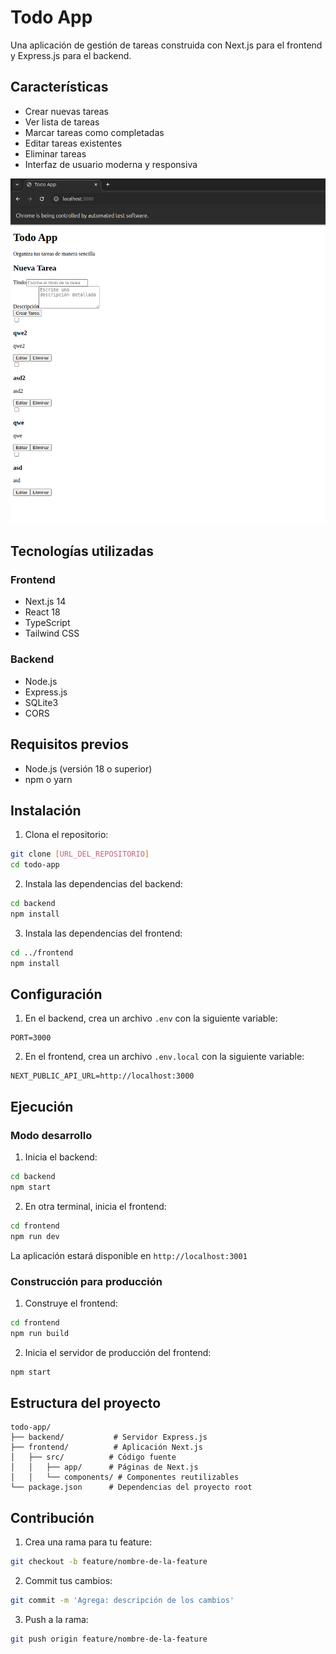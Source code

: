 # Todo App

Una aplicación de gestión de tareas construida con Next.js para el frontend y Express.js para el backend.

## Características

- Crear nuevas tareas
- Ver lista de tareas
- Marcar tareas como completadas
- Editar tareas existentes
- Eliminar tareas
- Interfaz de usuario moderna y responsiva

![Vista previa de la aplicación](docs/images/app-preview.png)

## Tecnologías utilizadas

### Frontend
- Next.js 14
- React 18
- TypeScript
- Tailwind CSS

### Backend
- Node.js
- Express.js
- SQLite3
- CORS

## Requisitos previos

- Node.js (versión 18 o superior)
- npm o yarn

## Instalación

1. Clona el repositorio:
```bash
git clone [URL_DEL_REPOSITORIO]
cd todo-app
```

2. Instala las dependencias del backend:
```bash
cd backend
npm install
```

3. Instala las dependencias del frontend:
```bash
cd ../frontend
npm install
```

## Configuración

1. En el backend, crea un archivo `.env` con la siguiente variable:
```
PORT=3000
```

2. En el frontend, crea un archivo `.env.local` con la siguiente variable:
```
NEXT_PUBLIC_API_URL=http://localhost:3000
```

## Ejecución

### Modo desarrollo

1. Inicia el backend:
```bash
cd backend
npm start
```

2. En otra terminal, inicia el frontend:
```bash
cd frontend
npm run dev
```

La aplicación estará disponible en `http://localhost:3001`

### Construcción para producción

1. Construye el frontend:
```bash
cd frontend
npm run build
```

2. Inicia el servidor de producción del frontend:
```bash
npm start
```

## Estructura del proyecto

```
todo-app/
├── backend/           # Servidor Express.js
├── frontend/          # Aplicación Next.js
│   ├── src/          # Código fuente
│   │   ├── app/      # Páginas de Next.js
│   │   └── components/ # Componentes reutilizables
└── package.json      # Dependencias del proyecto root
```

## Contribución

1. Crea una rama para tu feature:
```bash
git checkout -b feature/nombre-de-la-feature
```

2. Commit tus cambios:
```bash
git commit -m 'Agrega: descripción de los cambios'
```

3. Push a la rama:
```bash
git push origin feature/nombre-de-la-feature
```
